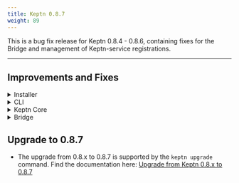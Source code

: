 ```yaml
---
title: Keptn 0.8.7
weight: 89
---
```


This is a bug fix release for Keptn 0.8.4 - 0.8.6, containing fixes for the Bridge and management of Keptn-service registrations.

---
## Improvements and Fixes

<details><summary>Installer</summary>
<p>

- *Fixes:*
  - Upstream sent too big header while reading response header from upstream error while SSO logout [4662](https://github.com/keptn/keptn/issues/4662)

</p>
</details>

<details><summary>CLI</summary>
<p>

- *Fixes:*
  - Removed warning when `KUBECONFIG` file is missing [4553](https://github.com/keptn/keptn/issues/4553)

</p>
</details>

<details><summary>Keptn Core</summary>
<p>

- *Improvement:*
  - Throttled authenticating a user on Bridge or Keptn CLI on `/auth` endpoint  [4323](https://github.com/keptn/keptn/issues/4323)

- *Fixes:*
  - *shipyard-controller*: `nil` pointer dereferences when receiving events with missing fields [4652](https://github.com/keptn/keptn/issues/4652)
  - De-registration of uniform services fails on upgrade scenario [4615](https://github.com/keptn/keptn/issues/4615)
  - Support `https` for uniform registration outside the Keptn cluster [4516](https://github.com/keptn/keptn/issues/4516)

</p>
</details>

<details><summary>Bridge</summary>
<p>

- *Fixes:*
  - The bridge breaks if the first key-value pair is deleted [4622](https://github.com/keptn/keptn/issues/4622)
  - Secrets list is not updated after deleting a secret [4633](https://github.com/keptn/keptn/issues/4633)
  - Secrets view is empty after deleting one secret [4660](https://github.com/keptn/keptn/issues/4660)
  - Bridge server returns wrong http-status-code [4658](https://github.com/keptn/keptn/issues/4658)
  - Service evaluation screen refreshes every time after polling data [4491](https://github.com/keptn/keptn/issues/4491)

</p>
</details>

## Upgrade to 0.8.7

- The upgrade from 0.8.x to 0.8.7 is supported by the `keptn upgrade` command. Find the documentation here: [Upgrade from Keptn 0.8.x to 0.8.7](https://keptn.sh/docs/0.8.x/operate/upgrade/#upgrade-from-keptn-0-8-6-to-0-8-7)